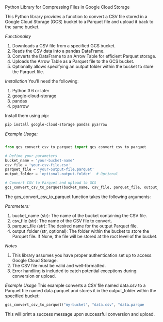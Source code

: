 Python Library for Compressing Files in Google Cloud Storage

This Python library provides a function to convert a CSV file stored in a Google
Cloud Storage (GCS) bucket to a Parquet file and upload it back to the same
bucket.


*Functionality*
1. Downloads a CSV file from a specified GCS bucket.
2. Reads the CSV data into a pandas DataFrame.
3. Converts the DataFrame to an Arrow Table for efficient Parquet storage.
4. Uploads the Arrow Table as a Parquet file to the GCS bucket.
5. Optionally allows specifying an output folder within the bucket to store the
   Parquet file.

*Installation*
You'll need the following:
1. Python 3.6 or later
2. google-cloud-storage
3. pandas
4. pyarrow


Install them using pip:
```Bash
pip install google-cloud-storage pandas pyarrow
```

*Example Usage:*

```Python

from gcs_convert_csv_to_parquet import gcs_convert_csv_to_parquet

# Define your parameters
bucket_name = 'your-bucket-name'
csv_file = 'your-csv-file.csv'
parquet_file = 'your-output-file.parquet'
output_folder = 'optional-output-folder'  # Optional

# Convert CSV to Parquet and upload to GCS
gcs_convert_csv_to_parquet(bucket_name, csv_file, parquet_file, output_folder)

```


The gcs_convert_csv_to_parquet function takes the following arguments:

*Parameters:*

1. bucket_name (str): The name of the bucket containing the CSV file.
2. csv_file (str): The name of the CSV file to convert.
3. parquet_file (str): The desired name for the output Parquet file.
4. output_folder (str, optional): The folder within the bucket to store the Parquet file. If None, the file will be stored at the root level of the bucket.


*Notes*
1. This library assumes you have proper authentication set up to access Google
Cloud Storage.
2. The CSV file must be valid and well-formatted.
3. Error handling is included to catch potential exceptions during conversion or
upload.


*Example Usage*
This example converts a CSV file named data.csv to a Parquet file named
data.parquet and stores it in the output_folder within the specified bucket:


```Python
gcs_convert_csv_to_parquet("my-bucket", "data.csv", "data.parque
```

This will print a success message upon successful conversion and upload.